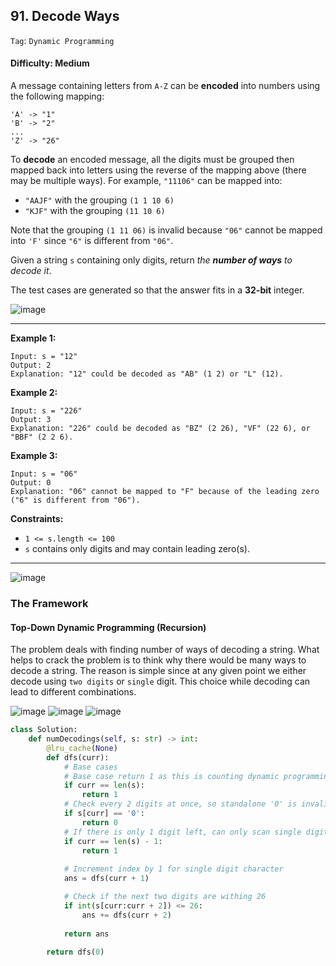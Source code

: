 ## 91. Decode Ways

```Tag```: ```Dynamic Programming```

#### Difficulty: Medium

A message containing letters from ```A-Z``` can be __encoded__ into numbers using the following mapping:
```
'A' -> "1"
'B' -> "2"
...
'Z' -> "26"
```

To __decode__ an encoded message, all the digits must be grouped then mapped back into letters using the reverse of the mapping above (there may be multiple ways). For example, ```"11106"``` can be mapped into:

- ```"AAJF"``` with the grouping ```(1 1 10 6)```
- ```"KJF"``` with the grouping ```(11 10 6)```

Note that the grouping ```(1 11 06)``` is invalid because ```"06"``` cannot be mapped into ```'F'``` since ```"6"``` is different from ```"06"```.

Given a string ```s``` containing only digits, return _the __number of ways__ to decode it_.

The test cases are generated so that the answer fits in a __32-bit__ integer.

![image](https://user-images.githubusercontent.com/35042430/220204128-0d2c0ec9-a11a-4167-a24a-1a893bcc7b01.png)

---

__Example 1:__
```
Input: s = "12"
Output: 2
Explanation: "12" could be decoded as "AB" (1 2) or "L" (12).
```

__Example 2:__
```
Input: s = "226"
Output: 3
Explanation: "226" could be decoded as "BZ" (2 26), "VF" (22 6), or "BBF" (2 2 6).
```

__Example 3:__
```
Input: s = "06"
Output: 0
Explanation: "06" cannot be mapped to "F" because of the leading zero ("6" is different from "06").
```

__Constraints:__

- ```1 <= s.length <= 100```
- ```s``` contains only digits and may contain leading zero(s).

---

![image](https://leetcode.com/problems/decode-ways/solutions/525903/Figures/91/91_Decode_Ways_1.png)

### The Framework

#### Top-Down Dynamic Programming (Recursion)

The problem deals with finding number of ways of decoding a string. What helps to crack the problem is to think why there would be many ways to decode a string. The reason is simple since at any given point we either decode using ```two digits``` or ```single``` digit. This choice while decoding can lead to different combinations.

![image](https://leetcode.com/problems/decode-ways/solutions/525903/Figures/91/91_Decode_Ways_2.png)
![image](https://leetcode.com/problems/decode-ways/solutions/525903/Figures/91/91_Decode_Ways_3.png)
![image](https://leetcode.com/problems/decode-ways/solutions/525903/Figures/91/91_Decode_Ways_4.png)

```Python
class Solution:
    def numDecodings(self, s: str) -> int:    
        @lru_cache(None)
        def dfs(curr):
            # Base cases
            # Base case return 1 as this is counting dynamic programming, return 0 would reflect 0 itself instead of counting
            if curr == len(s):
                return 1
            # Check every 2 digits at once, so standalone '0' is invalid for single digit scan or leading '0' is invalid for double digit scan
            if s[curr] == '0':
                return 0
            # If there is only 1 digit left, can only scan single digit, number of way is 1
            if curr == len(s) - 1:
                return 1
            
            # Increment index by 1 for single digit character
            ans = dfs(curr + 1)

            # Check if the next two digits are withing 26
            if int(s[curr:curr + 2]) <= 26:
                ans += dfs(curr + 2)
            
            return ans
            
        return dfs(0)
```
